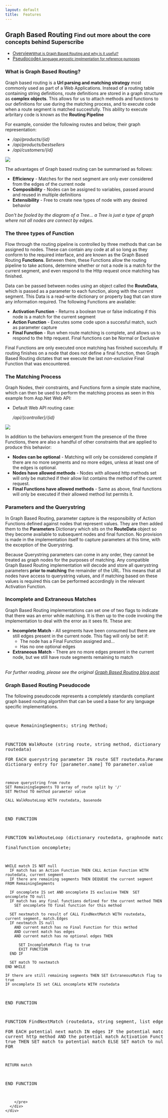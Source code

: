 ```yaml
---
layout: default
title:  Features
---
```


<div class="block">
    <h2 class="title-divider"><span>Graph <span class="de-em">Based Routing</span></span>
    <small>Find out more about the core concepts behind Superscribe</small>
    </h2>
    <div class="tabbable tabs-left vertical-tabs bold-tabs row">
    <ul class="nav nav-tabs nav-stacked col-md-4">
      <li class="active"> <a href="#overview" data-toggle="tab">Overview<small>What is Graph Based Routing and why is it useful?</small><i class="icon-angle-right"></i></a> </li>
      <li><a href="#pseudocode" data-toggle="tab">Pseudocode<small>A language agnostic implmentation for reference purposes</small><i class="icon-angle-right"></i></a> </li>
    </ul>    
    <div class="tab-content col-md-8">
      <div class="tab-pane active col-sm-12 col-md-12" id="overview">
        <h3 class="visible-phone">What is Graph Based Routing?</h3>
        <p>Graph based routing is a <strong>Url parsing and matching strategy</strong> most commonly used as part of a Web Applications. Instead of a routing table containing string definitions, route definitions are stored in a graph structure as <strong>complex objects</strong>. This allows for us to attach methods and functions to our definitions for use during the matching process, and to execute code when a route segment is matched succesfully. This ability to execute arbritary code is known as the <strong>Routing Pipeline</strong></p>
        <p>For example, consider the following routes and below, their graph representation:</p>
        <ul>
          <li><em>/api/products/{id}</em></li>
          <li><em>/api/products/bestsellers</em></li>
          <li><em>/api/customers/{id}</em></li>  
        </ul>
        <img src="img/graph-complex.png" />
        <br/>
        <p>The advantages of Graph based routing can be summarised as follows:</p>
        <ul>
          <li><strong>Efficiency</strong> - Matches for the next segment are only ever considered from the edges of the current node</li>
          <li><strong>Composibility</strong> - Nodes can be assigned to variables, passed around and reused in multiple definitions</li>
          <li><strong>Extensibility</strong> - Free to create new types of node with any desired behavior</li>
        </ul>
        <div class="well well-mini pull-center">
          <em>Don't be fooled by the diagram of a Tree... a Tree is just a type of graph where not all nodes are connect by edges.</em>
        </div>
        <h3 class="visible-phone title">The three types of Function</h3>
        <p>
          Flow through the routing pipeline is controlled by three methods that can be assigned to nodes. These can contain any code at all so long as they conform to the required interface, and are known as the Graph Based Routing <strong>Functions</strong>. Between them, these Functions allow the routing pipeline to take actions, determine whether or not a node is a match for the current segment, and even respond to the Http request once matching has finished.</p>
        <p>
          Data can be passed between nodes using an object called the <strong>RouteData</strong>, which is passed as a parameter to each function, along with the current segment. This Data is a read-write dictionary or property bag that can store any information required. The following Functions are available:
        </p>
        <ul>
          <li><strong>Activation Function</strong> - Returns a boolean true or false indicating if this node is a match for the current segment</li>
          <li><strong>Action Function</strong> - Executes some code upon a succesful match, such as parameter capture</li>
          <li><strong>Final Function</strong> - Run when route matching is complete, and allows us to respond to the http request. Final functions can be Normal or Exclusive</li>
        </ul>
        <p>Final Functions are only executed once matching has finished succesfully. If routing finishes on a node that does not define a final function, then Graph Based Routing dictates that we execute the last <em>non-exclusive</em> Final Function that was encountered.</p>
        <h3 class="visible-phone title">The Matching Process</h3>
        <p>Graph Nodes, their constraints, and Functions form a simple state machine, which can then be used to perform the matching process as seen in this example from Asp.Net Web API:</p>
        <ul>
          <li>Default Web API routing case:<p><em>/api/{controller}/{id}</em></p></li>
        </ul>
        <img src="img/basicstatemachine.png" />
        <p>In addition to the behaviors emergent from the presence of the three Functions, there are also a handful of other constraints that are applied to produce this behavior:</p>
        <ul>
          <li><strong>Nodes can be optional</strong> - Matching will only be considered complete if there are no more segments and no more edges, unless at least one of the edges is optional.</li>
          <li><strong>Nodes have allowed methods</strong> - Nodes with allowed http methods set will only be matched if their allow list contains the method of the current request.
          <li><strong>Final Functions have allowed methods</strong> - Same as above, final functions will only be executed if their allowed method list permits it.
        </ul>
        <h3 class="visible-phone title">Parameters and the Querystring</h3>
        <p>
          In Graph Based Routing, parameter capture is the responsibility of Action Functions defined against nodes that represent values. They are then added them to the <strong>Parameters</strong> Dictionary which sits on the <strong>RouteData</strong> object so they become available to subsequent nodes and final function. No provision is made in the implementation itself to capture parameters at this time, with the exception of the Querystring.</p>
        <p>
          Because Querystring parameters can come in any order, they cannot be treated as graph nodes for the purposes of matching. Any compatible Graph Based Routing implementation will decode and store all querystring parameters <strong>prior to matching</strong> the remainder of the URL. This means that all nodes have access to querystring values, and if matching based on these values is required this can be performed accordingly in the relevant Activation Function.
        </p>
        <h3 class="visible-phone title">Incomplete and Extraneous Matches</h3>
        <p>
        Graph Based Routing implementations can set one of two flags to indicate that there was an error while matching. It is then up to the code invoking the implementation to deal with the error as it sees fit. These are:</p> 
        <ul>
          <li>
            <strong>Incomplete Match</strong> - All segments have been consumed but there are still edges present in the current node. This flag will only be set if:
            <ul>
              <li>The node has a Final Function assigned and...</li>
              <li>Has no one optional edges</li>
            </ul>
          </li>
          <li>
            <strong>Extraneous Match</strong> - There are no more edges present in the current node, but we still have route segments remaining to match
          </li>
        </ul>
        <br/>
        <div class="well well-mini pull-center">
          <em>For further reading, please see the original <a href="http://roysvork.wordpress.com/2013/08/20/graph-based-routing/">Graph Based Routing blog post</a></em>
        </div>
      </div>
      <div class="tab-pane col-sm-12 col-md-12" id="pseudocode">
        <h3 class="visible-phone">Graph Based Routing Pseudocode</h3>
        <p>The following pseudocode represents a completely standards compliant graph based routing algortihm that can be used a base for any language specific implementations.</p>
         <pre class="prettyprint">

  queue RemainingSegments;
  string Method;

  FUNCTION WalkRoute (string route, string method, dictionary routedata)  
    FOR EACH querystring parameter IN route
      SET routedata.Parameters dictionary entry for [parameter.name] TO parameter.value

    remove querystring from route
    SET RemainingSegments TO array of route split by '/'
    SET Method TO method parameter value

    CALL WalkRouteLoop WITH routedata, basenode
  END FUNCTION


  FUNCTION WalkRouteLoop (dictionary routedata, graphnode match)  
    finalfunction oncomplete;

    WHILE match IS NOT null    
      IF match has an Action Function THEN CALL Action Function WITH routedata, current segment
      IF there are remaining segments THEN DEQUEUE the current segment FROM RemainingSegments

      IF oncomplete IS set AND oncomplete IS exclusive THEN  SET oncomplete TO null
      IF match has any final functions defined for the current method THEN
        SET oncomplete TO final function for this method

      SET nextmatch to result of CALL FindNextMatch WITH routedata, current segment, match.Edges
      IF nextmatch IS null
        AND current match has no Final Function for this method
        AND current match has edges
        AND current match has no optional edges THEN

          SET IncompleteMatch flag to true
          EXIT FUNCTION
      END IF

      SET match TO nextmatch
    END WHILE

    IF there are still remaining segments THEN SET ExtraneousMatch flag to true
    IF oncomplete IS set CALL oncomplete WITH routedata
  END FUNCTION


  FUNCTION FindNextMatch (routedata, string segment, list edges)    
    FOR EACH potential next match IN edges
      IF the potential match allows the current http method
        AND the potential match Activation Function returns true THEN
          SET match to potential match
      ELSE
          SET match to null
      END IF
    END FOR

    RETURN match
  END FUNCTION

        </pre>
      </div>
    </div>
  </div>
</div>
